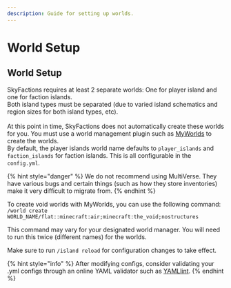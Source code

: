 ```yaml
---
description: Guide for setting up worlds.
---
```


# World Setup

## World Setup

SkyFactions requires at least 2 separate worlds: One for player island and one for faction islands.\
Both island types must be separated (due to varied island schematics and region sizes for both island types, etc).\
\
At this point in time, SkyFactions does not automatically create these worlds for you. You must use a world management plugin such as [MyWorlds](https://www.spigotmc.org/resources/myworlds.39594/) to create the worlds.\
By default, the player islands world name defaults to `player_islands` and `faction_islands` for faction islands. This is all configurable in the `config.yml`.

{% hint style="danger" %}
We do not recommend using MultiVerse. They have various bugs and certain things (such as how they store inventories) make it very difficult to migrate from.
{% endhint %}

To create void worlds with MyWorlds, you can use the following command:\
`/world create WORLD_NAME/flat::minecraft:air;minecraft:the_void;nostructures`

This command may vary for your designated world manager. You will need to run this twice (different names) for the worlds.

Make sure to run `/island reload` for configuration changes to take effect.

{% hint style="info" %}
After modifying configs, consider validating your .yml configs through an online YAML validator such as [YAMLlint](https://www.yamllint.com/).
{% endhint %}
